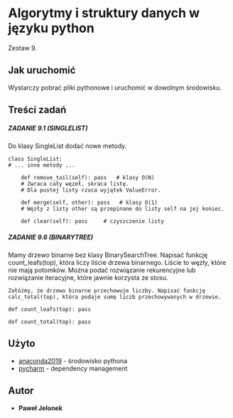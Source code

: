 # Algorytmy i struktury danych w języku python 

Zestaw 9.

## Jak uruchomić

Wystarczy pobrać pliki pythonowe i uruchomić w dowolnym środowisku.
## Treści zadań


##### ZADANIE 9.1 (SINGLELIST)
Do klasy SingleList dodać nowe metody.

```
class SingleList:
# ... inne metody ...

    def remove_tail(self): pass   # klasy O(N)
    # Zwraca cały węzeł, skraca listę.
    # Dla pustej listy rzuca wyjątek ValueError.

    def merge(self, other): pass   # klasy O(1)
    # Węzły z listy other są przepinane do listy self na jej koniec.

    def clear(self): pass     # czyszczenie listy
```
##### ZADANIE 9.6 (BINARYTREE)
Mamy drzewo binarne bez klasy BinarySearchTree. Napisać funkcję count_leafs(top), która liczy liście drzewa binarnego. Liście to węzły, które nie mają potomków. Można podać rozwiązanie rekurencyjne lub rozwiązanie iteracyjne, które jawnie korzysta ze stosu.
```
Załóżmy, że drzewo binarne przechowuje liczby. Napisać funkcję calc_total(top), która podaje sumę liczb przechowywanych w drzewie.

def count_leafs(top): pass

def count_total(top): pass
```
## Użyto

* [anaconda2019](https://www.anaconda.com/distribution/) - środowisko pythona
* [pycharm](https://www.jetbrains.com/pycharm/download/) - dependency management

## Autor

* **Paweł Jelonek** 